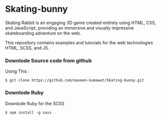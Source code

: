 # Skating-bunny
Skating Rabbit is an engaging 3D game created entirely using HTML, CSS, and JavaScript, providing an immersive and visually impressive skateboarding adventure on the web.

This repository contains examples and tutorials for the web technologies HTML, SCSS, and JS.

### Downlode Source code from github
Using This : 

```
$ git clone https://github.com/naveen-kumawat/Skating-bunny.git
```
### Downlode Ruby 
Downlode Ruby for the SCSS
```
$ npm install -g sass
```
